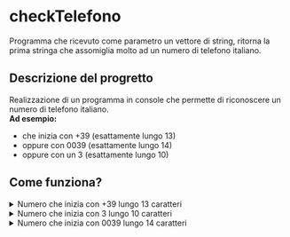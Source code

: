 # checkTelefono
Programma che ricevuto come parametro un vettore di string, ritorna la prima stringa che assomiglia molto ad un numero di telefono italiano.

## Descrizione del progretto

Realizzazione di un programma in console che permette di riconoscere un numero di telefono italiano. <br>
**Ad esempio:**

- che inizia con +39 (esattamente lungo  13)
- oppure con 0039 (esattamente lungo 14)
- oppure con un 3 (esattamente lungo 10)


## Come funziona?
  
<details>
<summary>Numero che inizia con +39 lungo 13 caratteri </summary>

```c#
        //Questo ciclo si ripete per il numero di stringhe presenti nel vettore input e controlla: 
        //per prima cosa se i primi tre numeri di una stringa sono uguali a +39, in caso controlla anche la lunghezza poi la stampa
        for (int i = 0; i < input.Length; i++)
        {
            string primiTreNumeri = "";
            parola = input[i];
            parola = parola.Replace(" ",""); //rimuovo gli spazi
            while (parola.Length < 10){
                i++;
                parola = input[i];
                parola = parola.Replace(" ","");
            }
           
            for (int j = 0; j < 3; j++) { //inserisce i primi tre numeri di una stringa nella variabile "primiTreNumeri"
             primiTreNumeri += parola[j];
            }
            if (primiTreNumeri == "+39") {
                if (parola.Length == 13){return parola;}
            }
        }
```

Questo pezzo di codice serve a controllare che i primi numeri siano +39 e controllano la lunghezza per verificare che sia un numero di telefono valido
</details>

<details>
<summary>Numero che inizia con 3 lungo 10 caratteri</summary>

```c#
        //questo for guarda se il primo numero è uguale a 3 e se la lunghezza è pari a 10, in caso stampa la stringa
        for (int i = 0; i < input.Length; i++)
        {
            parola = input[i];
            parola = parola.Replace(" ",""); //tolgo gli spazi
            while (parola.Length < 10){
                i++;
                parola = input[i];
                parola = parola.Replace(" ","");
            } 
            if (parola == "") {break;}
            if (parola[0] == '3') {
             if (parola.Length == 10){return parola;}  
            }
        }
```

Questo pezzo di codice controlla se il numero di telefono inizia con 3 e ha 10 numeri, in quel caso il numero è valido
</details>
  
  
<details>
<summary>Numero che inizia con 0039 lungo 14 caratteri</summary>

```c#
       for (int i = 0; i < input.Length; i++){
            string primiQuattroNumeri = "";
            parola = input[i];
            parola = parola.Replace(" ","");
            while (parola.Length < 10){
                i++;
                parola = input[i];
                parola = parola.Replace(" ","");
            }
            for (int j = 0; j < 4; j++){
             primiQuattroNumeri += parola[j];
            }
            if (primiQuattroNumeri == "0039"){
                if (parola.Length == 14){return parola;}     
            }
        }
```

Questo pezzo di codice controlla se i primi quattro numeri sono 0039 e controllano la lunghezza per verificare che sia un numero di telefono valido
</details>
